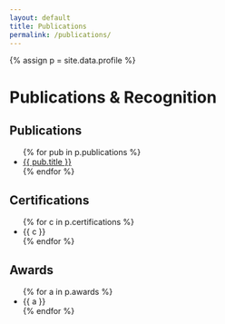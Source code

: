 ```yaml
---
layout: default
title: Publications
permalink: /publications/
---
```

{% assign p = site.data.profile %}
<h1 class="h1">Publications & Recognition</h1>
<div class="hr"></div>

<h2 class="h2">Publications</h2>
<ul>
  {% for pub in p.publications %}
    <li><a href="{{ pub.link }}">{{ pub.title }}</a></li>
  {% endfor %}
</ul>

<h2 class="h2">Certifications</h2>
<ul>
  {% for c in p.certifications %}<li>{{ c }}</li>{% endfor %}
</ul>

<h2 class="h2">Awards</h2>
<ul>
  {% for a in p.awards %}<li>{{ a }}</li>{% endfor %}
</ul>